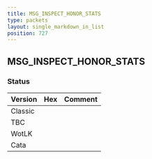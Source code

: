 ```yaml
---
title: MSG_INSPECT_HONOR_STATS
type: packets
layout: single_markdown_in_list
position: 727
---
```


## MSG_INSPECT_HONOR_STATS

### Status

Version | Hex | Comment
---------- | ---------- | ---------- 
Classic |  |  
TBC |  |  
WotLK |  |  
Cata |  |  
